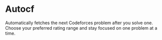 # Autocf
Automatically fetches the next Codeforces problem after you solve one. Choose your preferred rating range and stay focused on one problem at a time.
